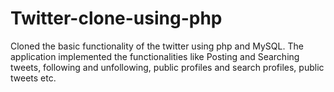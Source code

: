 # Twitter-clone-using-php
Cloned the basic functionality of the twitter using php and MySQL. The application implemented the functionalities like Posting and Searching tweets, following and unfollowing, public profiles and search profiles, public tweets etc.
